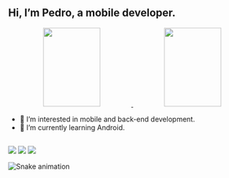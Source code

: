 ## Hi, I’m Pedro, a mobile developer.

<div align="center">
  <a href="https://github.com/pedrohenrique-42">
    <img height="160em" width="48%" src="https://github-readme-stats.vercel.app/api?username=pedrohenrique-42&show_icons=true&theme=nightowl&include_all_commits=true&count_private=true"/>
    <img height="160em" width="48%" src="https://github-readme-stats.vercel.app/api/top-langs/?username=pedrohenrique-42&layout=compact&langs_count=7&theme=nightowl"/>
  </a>
</div>

- 👀 I’m interested in mobile and back-end development.
- 🌱 I’m currently learning Android.

 ## 
 <div>
 <a href="https://www.linkedin.com/in/pedro-henrique-816577226/" target="_blank"><img src="https://img.shields.io/badge/LinkedIn-0077B5?style=for-the-badge&logo=linkedin&logoColor=white" target="_blank"></a>
 <a href="https://www.instagram.com/pedro_hlf_4/" target="_blank"><img src="https://img.shields.io/badge/Instagram-E4405F?style=for-the-badge&logo=instagram&logoColor=white" target="_blank"></a>
 <a href="https://web.facebook.com/profile.php?id=100033594110766" target="_blank"><img src="https://img.shields.io/badge/Facebook-1877F2?style=for-the-badge&logo=facebook&logoColor=white" target="_blank"></a>
 
![Snake animation](https://github.com/pedrohenrique-42/pedrohenrique-42/blob/output/github-contribution-grid-snake.svg)
  
 </div>
 
